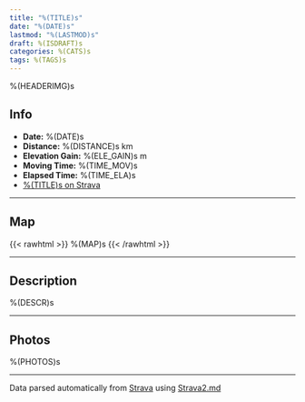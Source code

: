 ```yaml
---
title: "%(TITLE)s"
date: "%(DATE)s"
lastmod: "%(LASTMOD)s"
draft: %(ISDRAFT)s
categories: %(CATS)s
tags: %(TAGS)s
---
```


%(HEADERIMG)s

## Info

- **Date:** %(DATE)s
- **Distance:** %(DISTANCE)s km
- **Elevation Gain:** %(ELE_GAIN)s m
- **Moving Time:** %(TIME_MOV)s
- **Elapsed Time:** %(TIME_ELA)s
- [%(TITLE)s on Strava](https://www.strava.com/activities/%(ID)s)

---

## Map

{{< rawhtml >}}
%(MAP)s
{{< /rawhtml >}}

---

## Description

%(DESCR)s

---

## Photos

%(PHOTOS)s

---

Data parsed automatically from [Strava](https://www.strava.com) using [Strava2.md](https://github.com/b4d/strava2md) 
